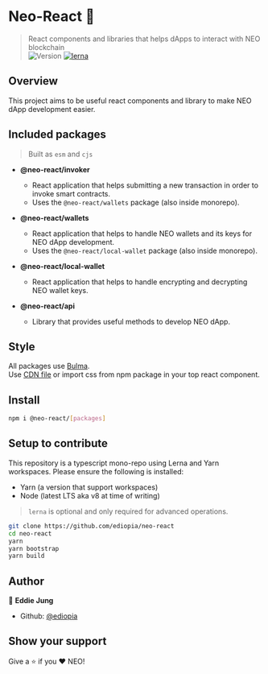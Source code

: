 # Neo-React 👋

> React components and libraries that helps dApps to interact with NEO blockchain <br/>
![Version](https://img.shields.io/badge/version-0.0.1-blue.svg?cacheSeconds=2592000)
[![lerna](https://img.shields.io/badge/maintained%20with-lerna-cc00ff.svg)](https://lerna.js.org/)

## Overview
This project aims to be useful react components and library to make NEO dApp development easier.

## Included packages
>Built as `esm` and `cjs`
- **@neo-react/invoker**
  - React application that helps submitting a new transaction in order to invoke smart contracts.
  - Uses the `@neo-react/wallets` package (also inside monorepo).

- **@neo-react/wallets**
  - React application that helps to handle NEO wallets and its keys for NEO dApp development.
  - Uses the `@neo-react/local-wallet` package (also inside monorepo).

- **@neo-react/local-wallet**
  - React application that helps to handle encrypting and decrypting NEO wallet keys.
  
- **@neo-react/api**
  - Library that provides useful methods to develop NEO dApp.
  

## Style
All packages use [Bulma](https://bulma.io/documentation/overview/start/). <br/>
Use [CDN file](https://cdnjs.cloudflare.com/ajax/libs/bulma/0.7.5/css/bulma.min.css) or import css from npm package in your top react component.
  
## Install

```sh
npm i @neo-react/[packages]
```

## Setup to contribute

This repository is a typescript mono-repo using Lerna and Yarn workspaces. Please ensure the following is installed:

- Yarn (a version that support workspaces)
- Node (latest LTS aka v8 at time of writing)

> `lerna` is optional and only required for advanced operations.

```sh
git clone https://github.com/ediopia/neo-react
cd neo-react
yarn
yarn bootstrap
yarn build
```

## Author

👤 **Eddie Jung**

* Github: [@ediopia](https://github.com/ediopia)

## Show your support

Give a ⭐️ if you ❤️ NEO!

